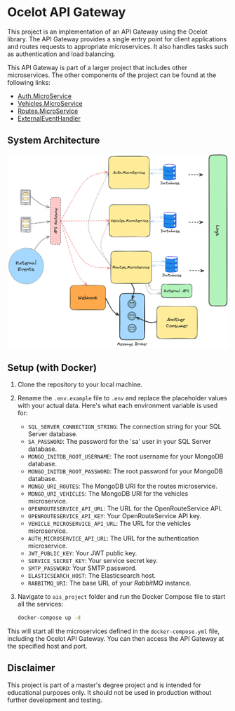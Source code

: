 # Ocelot API Gateway

This project is an implementation of an API Gateway using the Ocelot library. The API Gateway provides a single entry point for client applications and routes requests to appropriate microservices. It also handles tasks such as authentication and load balancing.

This API Gateway is part of a larger project that includes other microservices. The other components of the project can be found at the following links:
 - [Auth.MicroService](https://github.com/duartefernandes/Auth.MicroService)
 - [Vehicles.MicroService](https://github.com/duartefernandes/Vehicles.MicroService)
 - [Routes.MicroService](https://github.com/Rafa26Azevedo/Routes.MicroService)
 - [ExternalEventHandler](https://github.com/MEI-Grupo-4-CarIn/ExternalEventHandler)

## System Architecture

![System Architecture](./assets/system_architecture.png)

## Setup (with Docker)

1. Clone the repository to your local machine.

2. Rename the `.env.example` file to `.env` and replace the placeholder values with your actual data. Here's what each environment variable is used for:

    - `SQL_SERVER_CONNECTION_STRING`: The connection string for your SQL Server database.
    - `SA_PASSWORD`: The password for the 'sa' user in your SQL Server database.
    - `MONGO_INITDB_ROOT_USERNAME`: The root username for your MongoDB database.
    - `MONGO_INITDB_ROOT_PASSWORD`: The root password for your MongoDB database.
    - `MONGO_URI_ROUTES`: The MongoDB URI for the routes microservice.
    - `MONGO_URI_VEHICLES`: The MongoDB URI for the vehicles microservice.
    - `OPENROUTESERVICE_API_URL`: The URL for the OpenRouteService API.
    - `OPENROUTESERVICE_API_KEY`: Your OpenRouteService API key.
    - `VEHICLE_MICROSERVICE_API_URL`: The URL for the vehicles microservice.
    - `AUTH_MICROSERVICE_API_URL`: The URL for the authentication microservice.
    - `JWT_PUBLIC_KEY`: Your JWT public key.
    - `SERVICE_SECRET_KEY`: Your service secret key.
    - `SMTP_PASSWORD`: Your SMTP password.
    - `ELASTICSEARCH_HOST`: The Elasticsearch host.
    - `RABBITMQ_URI`: The base URL of your _RabbitMQ_ instance.

3. Navigate to `ais_project` folder and run the Docker Compose file to start all the services:

    ```bash
    docker-compose up -d
    ```

This will start all the microservices defined in the `docker-compose.yml` file, including the Ocelot API Gateway. You can then access the API Gateway at the specified host and port.

## Disclaimer

This project is part of a master's degree project and is intended for educational purposes only. It should not be used in production without further development and testing.
